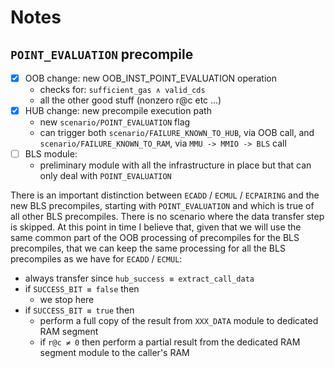 # Notes

## `POINT_EVALUATION` precompile

- [x] OOB change: new OOB_INST_POINT_EVALUATION operation
    - checks for: `sufficient_gas ∧ valid_cds`
    - all the other good stuff (nonzero r@c etc ...)
- [x] HUB change: new precompile execution path
    - new `scenario/POINT_EVALUATION` flag
    - can trigger both `scenario/FAILURE_KNOWN_TO_HUB`, via OOB call, and `scenario/FAILURE_KNOWN_TO_RAM`, via `MMU -> MMIO -> BLS` call
- [ ] BLS module:
    - preliminary module with all the infrastructure in place but that can only deal with `POINT_EVALUATION`

There is an important distinction between `ECADD` / `ECMUL` / `ECPAIRING` and the new BLS precompiles, starting with `POINT_EVALUATION` and which is true of all other BLS precompiles.
There is no scenario where the data transfer step is skipped.
At this point in time I believe that, given that we will use the same common part of the OOB processing of precompiles for the BLS precompiles, that we can keep the same processing
for all the BLS precompiles as we have for `ECADD` / `ECMUL`:

- always transfer since `hub_success ≡ extract_call_data`
- if `SUCCESS_BIT ≡ false` then
    - we stop here
- if `SUCCESS_BIT ≡ true` then
    - perform a full copy of the result from `XXX_DATA` module to dedicated RAM segment
    - if `r@c ≠ 0` then perform a partial result from the dedicated RAM segment module to the caller's RAM

